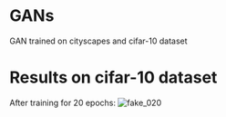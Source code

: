 # GANs
GAN trained on cityscapes and cifar-10 dataset



# Results on cifar-10 dataset

After training for 20 epochs:
![fake_020](https://user-images.githubusercontent.com/32021556/61552397-58401100-aa75-11e9-9f16-cfcf73c9af1d.png)
